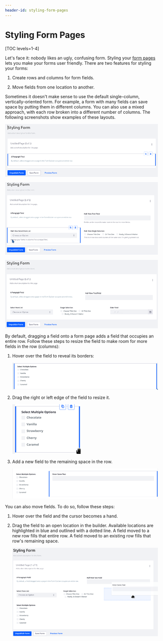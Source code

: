 ```yaml
---
header-id: styling-form-pages
---
```


# Styling Form Pages

[TOC levels=1-4]

Let's face it: nobody likes an ugly, confusing form. Styling your 
[form pages](/docs/7-1/user/-/knowledge_base/u/form-pages) 
lets you make your forms user friendly. There are two features for styling your
forms: 

1.  Create rows and columns for form fields. 

2.  Move fields from one location to another. 

Sometimes it doesn't make sense to use the default single-column, 
vertically-oriented form. For example, a form with many fields can save space by 
putting them in different columns. You can also use a mixed approach, with each 
row broken into a different number of columns. The following screenshots show 
examples of these layouts. 

![Figure 1: This is the default single-column, vertically-oriented form.](../../images/forms-form-row.png)

![Figure 2: Putting form fields in multiple columns can give you more space.](../../images/forms-layout-multicolumn.png)

![Figure 3: The first row is in two columns and the second row is in three columns.](../../images/forms-layout-mixed.png)

By default, dragging a field onto a form page adds a field that occupies an 
entire row. Follow these steps to resize the field to make room for more fields 
in the row (columns): 

1.  Hover over the field to reveal its borders: 

    ![Figure 4: Form field borders.](../../images/forms-field-borders.png)

2.  Drag the right or left edge of the field to resize it.

    ![Figure 5: After resizing, the field is smaller.](../../images/forms-field-resized.png)

3.  Add a new field to the remaining space in the row. 

    ![Figure 6: There are now two fields in the row.](../../images/forms-field-columns.png)

You can also move fields. To do so, follow these steps: 

1.  Hover over the field and the cursor becomes a hand. 

2.  Drag the field to an open location in the builder. Available locations are
    highlighted in blue and outlined with a dotted line. A field moved to a new 
    row fills that entire row. A field moved to an existing row fills that row's 
    remaining space. 

    ![Figure 7: You can also move fields on form pages.](../../images/forms-move-field.png)
